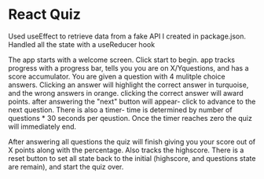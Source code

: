 # React Quiz

Used useEffect to retrieve data from a fake API I created in package.json. Handled all the state with a useReducer hook

The app starts with a welcome screen. Click start to begin. app tracks progress with a progress bar, tells you you are on X/Yquestions, and has a score accumulator. You are given a question with 4 mulitple choice answers. Clicking an answer will highlight the correct answer in turquoise, and the wrong answers in orange. clicking the correct answer will award points. after answering the "next" button will appear- click to advance to the next question. There is also a timer- time is determined by number of questions \* 30 seconds per qeustion. Once the timer reaches zero the quiz will immediately end.

After answering all questions the quiz will finish giving you your score out of X points along with the percentage. Also tracks the highscore. There is a reset button to set all state back to the initial (highscore, and questions state are remain), and start the quiz over.
